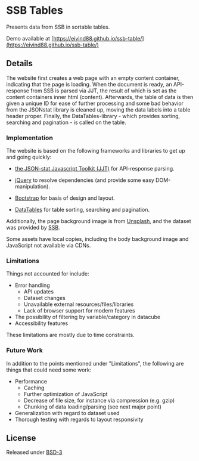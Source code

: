 # SSB Tables

Presents data from SSB in sortable tables.

Demo available at [https://eivind88.github.io/ssb-table/](https://eivind88.github.io/ssb-table/)


## Details
The website first creates a web page with an empty content container, indicating that the page is loading.
When the document is ready, an API-response from SSB is parsed via JJT, the result of which is set as the content containers inner html (content).
Afterwards, the table of data is then given a unique ID for ease of further processing and some bad behavior from the JSONstat library is cleaned up, moving the data labels into a table header proper.
Finally, the DataTables-library - which provides sorting, searching and pagination - is called on the table.

### Implementation
The website is based on the following frameworks and libraries to get up and going quickly:

- [the JSON-stat Javascript Toolkit (JJT)](https://json-stat.com) for API-response parsing.

- [jQuery](https://jquery.com) to resolve dependencies (and provide some easy DOM-manipulation).

- [Bootstrap](http://getbootstrap.com) for basis of design and layout.

- [DataTables](https://www.datatables.net) for table sorting, searching and pagination.


Additionally, the page background image is from [Unsplash](https://source.unsplash.com/sov4Rx5NFqQ), and the dataset was provided by [SSB](http://data.ssb.no/api/v0/dataset/1108?lang=no).


Some assets have local copies, including the body background image and JavaScript not available via CDNs.

### Limitations
Things not accounted for include:

- Error handling
    - API updates
    - Dataset changes
    - Unavailable external resources/files/libraries
    - Lack of browser support for modern features
- The possibility of filtering by variable/category in datacube
- Accessibility features

These limitations are mostly due to time constraints.


### Future Work
In addition to the points mentioned under "Limitations", the following are things that could need some work:

- Performance
    - Caching
    - Further optimization of JavaScript
    - Decrease of file size, for instance via compression (e.g. gzip)
    - Chunking of data loading/parsing (see next major point)
- Generalization with regard to dataset used
- Thorough testing with regards to layout responsivity


## License
Released under [BSD-3](LICENSE.txt)
